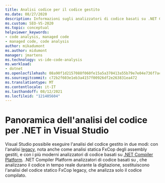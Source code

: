```yaml
---
title: Analisi codice per il codice gestito
ms.date: 08/27/2020
description: Informazioni sugli analizzatori di codice basati su .NET Compiler Platform in Visual Studio. Comprendere perché questi analizzatori sostituiscono l'analisi statica FxCop degli assembly gestiti.
ms.custom: SEO-VS-2020
ms.topic: conceptual
helpviewer_keywords:
- code analysis, managed code
- managed code, code analysis
author: mikadumont
ms.author: midumont
manager: jmartens
ms.technology: vs-ide-code-analysis
ms.workload:
- dotnet
ms.openlocfilehash: 08a90f1d2157088f060fe15a5a370413a55b79e7e04e736f7ac0e5a4c9b76e7b
ms.sourcegitcommit: c72b2f603e1eb3a4157f00926df2e263831ea472
ms.translationtype: MT
ms.contentlocale: it-IT
ms.lasthandoff: 08/12/2021
ms.locfileid: "121405604"
---
```

# <a name="overview-of-code-analysis-for-net-in-visual-studio"></a>Panoramica dell'analisi del codice per .NET in Visual Studio

Visual Studio possibile eseguire l'analisi del codice gestito in due modi: con l'analisi [legacy](../code-quality/walkthrough-analyzing-managed-code-for-code-defects.md), nota anche come analisi statica FxCop degli assembly gestiti, e con i più moderni analizzatori di codice basati su [.NET Compiler Platform](../code-quality/roslyn-analyzers-overview.md). .NET Compiler Platform analizzatori di codice basati su , che analizzano il codice in tempo reale durante la digitazione, sostituiscono l'analisi del codice statico FxCop legacy, che analizza solo il codice compilato.
